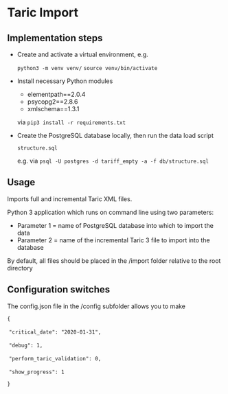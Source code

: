 # Taric Import
## Implementation steps

- Create and activate a virtual environment, e.g.

  `python3 -m venv venv/`
  `source venv/bin/activate`

- Install necessary Python modules 

  - elementpath==2.0.4
  - psycopg2==2.8.6
  - xmlschema==1.3.1

  via `pip3 install -r requirements.txt`

- Create the PostgreSQL database locally, then run the data load script

  `structure.sql`

  e.g. via `psql -U postgres -d tariff_empty -a -f db/structure.sql`

## Usage

Imports full and incremental Taric XML files.

Python 3 application which runs on command line using two parameters:

- Parameter 1 = name of PostgreSQL database into which to import the data
- Parameter 2 = name of the incremental Taric 3 file to import into the database

By default, all files should be placed in the /import folder relative to the root directory

## Configuration switches

The config.json file in the /config subfolder allows you to make 

`{`

​    `"critical_date": "2020-01-31",`

​    `"debug": 1,`

​    `"perform_taric_validation": 0,`

​    `"show_progress": 1`

`}`